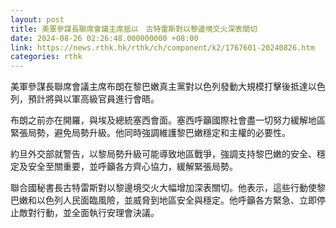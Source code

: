 ```yaml
---
layout: post
title: 美軍參謀長聯席會議主席抵以　古特雷斯對以黎邊境交火深表關切
date: 2024-08-26 02:26:48.000000000 +08:00
link: https://news.rthk.hk/rthk/ch/component/k2/1767601-20240826.htm
categories: rthk
---
```


美軍參謀長聯席會議主席布朗在黎巴嫩真主黨對以色列發動大規模打擊後抵達以色列，預計將與以軍高級官員進行會晤。

布朗之前亦在開羅，與埃及總統塞西會面。塞西呼籲國際社會盡一切努力緩解地區緊張局勢，避免局勢升級。他同時強調維護黎巴嫩穩定和主權的必要性。

約旦外交部就警告，以黎局勢升級可能導致地區戰爭，強調支持黎巴嫩的安全、穩定及安全至關重要，並呼籲各方齊心協力，緩解緊張局勢。

聯合國秘書長古特雷斯對以黎邊境交火大幅增加深表關切。他表示，這些行動使黎巴嫩和以色列人民面臨風險，並威脅到地區安全與穩定。他呼籲各方緊急、立即停止敵對行動，並全面執行安理會決議。

